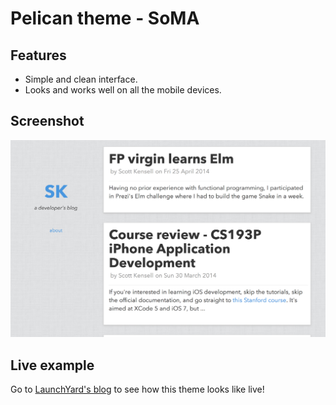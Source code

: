 Pelican theme - SoMA
====================


Features
--------
* Simple and clean interface.
* Looks and works well on all the mobile devices.


Screenshot
----------

  ![Screenshot](screenshot.png)


Live example
------------

Go to [LaunchYard's blog][lyblog] to see how this theme looks like live!



  [lyblog]: http://blog.launchyard.com
